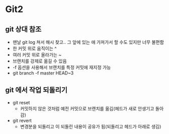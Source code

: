 # Git2

## git 상대 참조

- 맨날 git log 쳐서 해시 찾고.. 그 앞에 있는 애 가져가서 할 수도 있지만 너무 불편함
- 한 커밋 위로 움직이는 ^
- 여러 커밋 위로 올라가는 ~<num>
- 브랜치를 강제로 옮길 수 있음
- -f 옵션을 사용해서 브랜치를 특정 커밋에 재지정 가능
- git branch -f master HEAD~3

## git 에서 작업 되돌리기

- git reset
  - 커밋하지 않은 것처럼 예전 커밋으로 브랜치를 옮김(헤드가 새로 안생기고 돌아감)
- git revert
  - 변경분을 되돌리고 이 되돌린 내용이 공유가 됨(되돌리고 헤드가 아래로 생김)

